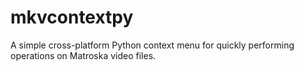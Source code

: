 # mkvcontextpy
A simple cross-platform Python context menu for quickly performing operations on Matroska video files.
